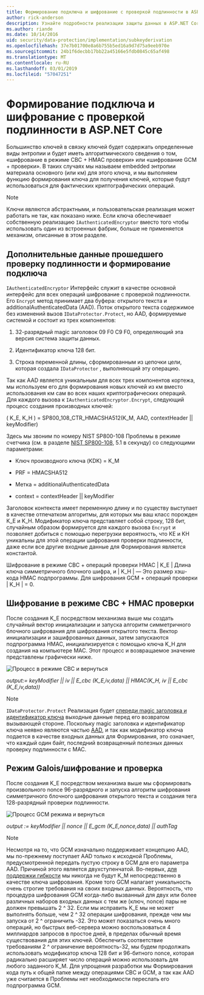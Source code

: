```yaml
---
title: Формирование подключа и шифрование с проверкой подлинности в ASP.NET Core
author: rick-anderson
description: Узнайте подробности реализации защиты данных в ASP.NET Core подраздела наследования и проверку подлинности шифрования.
ms.author: riande
ms.date: 10/14/2016
uid: security/data-protection/implementation/subkeyderivation
ms.openlocfilehash: 37e7b01700e8a6b755b5ed16a9d7d75a9eeb970e
ms.sourcegitcommit: 24b1f6decbb17bb22a45166e5fdb0845c65af498
ms.translationtype: MT
ms.contentlocale: ru-RU
ms.lasthandoff: 03/01/2019
ms.locfileid: "57047251"
---
```

# <a name="subkey-derivation-and-authenticated-encryption-in-aspnet-core"></a>Формирование подключа и шифрование с проверкой подлинности в ASP.NET Core

<a name="data-protection-implementation-subkey-derivation"></a>

Большинство ключей в связку ключей будет содержать определенные виды энтропии и будет иметь алгоритмического сведения о том, «шифрование в режиме CBC + HMAC проверки» или «шифрование GCM + проверки». В таких случаях мы называем embedded энтропии материала основного (или км) для этого ключа, и мы выполняем функцию формирования ключа для получения ключей, которые будут использоваться для фактических криптографических операций.

> [!NOTE]
> Ключи являются абстрактными, и пользовательская реализация может работать не так, как показано ниже. Если ключа обеспечивает собственную реализацию `IAuthenticatedEncryptor` вместо того чтобы использовать один из встроенных фабрик, больше не применяется механизм, описанные в этом разделе.

<a name="data-protection-implementation-subkey-derivation-aad"></a>

## <a name="additional-authenticated-data-and-subkey-derivation"></a>Дополнительные данные прошедшего проверку подлинности и формирование подключа

`IAuthenticatedEncryptor` Интерфейс служит в качестве основной интерфейс для всех операций шифрование с проверкой подлинности. Его `Encrypt` метод принимает два буфера: открытого текста и additionalAuthenticatedData (AAD). Поток открытого текста содержимое без изменений вызов `IDataProtector.Protect`, но AAD, формируемые системой и состоит из трех компонентов:

1. 32-разрядный magic заголовок 09 F0 C9 F0, определяющий эта версия система защиты данных.

2. Идентификатор ключа 128 бит.

3. Строка переменной длины, сформированным из цепочки цели, которая создала `IDataProtector` , выполняющий эту операцию.

Так как AAD является уникальным для всех трех компонентов кортежа, мы используем его для формирования новых ключей из км вместо использования км сам во всех наших криптографических операций. Для каждого вызова к `IAuthenticatedEncryptor.Encrypt`, следующий процесс создания производных ключей:

( K_E, K_H ) = SP800_108_CTR_HMACSHA512(K_M, AAD, contextHeader || keyModifier)

Здесь мы звоним по номеру NIST SP800-108 Проблемы в режиме счетчика (см. в разделе [NIST SP800-108](http://nvlpubs.nist.gov/nistpubs/Legacy/SP/nistspecialpublication800-108.pdf), 5.1 в секунду) со следующими параметрами:

* Ключ производного ключа (KDK) = K_M

* PRF = HMACSHA512

* Метка = additionalAuthenticatedData

* context = contextHeader || keyModifier

Заголовок контекста имеет переменную длину и по существу выступает в качестве отпечатком алгоритмы, для которых мы ваш класс порожден K_E и K_H. Модификатор ключа представляет собой строку, 128 бит, случайным образом формируется для каждого вызова `Encrypt` и позволяет добиться с помощью перегрузки вероятность, что KE и KH уникальны для этой операции шифрования проверки подлинности, даже если все другие входные данные для Формирования является константой.

Шифрование в режиме CBC + операций проверки HMAC | K_E | Длина ключа симметричного блочного шифра, и | K_H | — Это размер хэш-кода HMAC подпрограммы. Для шифрования GCM + операций проверки | K_H | = 0.

## <a name="cbc-mode-encryption--hmac-validation"></a>Шифрование в режиме CBC + HMAC проверки

После создания K_E посредством механизма выше мы создать случайный вектор инициализации и запуска алгоритм симметричного блочного шифрования для шифрования открытого текста. Вектор инициализации и зашифрованных данных, затем запускаются подпрограмма HMAC, инициализируется с помощью ключа K_H для создания на компьютере MAC. Этот процесс и возвращаемое значение представлены графически ниже.

![Процесс в режиме CBC и вернуться](subkeyderivation/_static/cbcprocess.png)

*output:= keyModifier || iv || E_cbc (K_E,iv,data) || HMAC(K_H, iv || E_cbc (K_E,iv,data))*

> [!NOTE]
> `IDataProtector.Protect` Реализация будет [спереди magic заголовка и идентификатор ключа](xref:security/data-protection/implementation/authenticated-encryption-details) выходные данные перед его возвратом вызывающей стороне. Поскольку magic заголовка и идентификатор ключа неявно являются частью [AAD](xref:security/data-protection/implementation/subkeyderivation#data-protection-implementation-subkey-derivation-aad), и так как модификатор ключа подается в качестве входных данных для Формирования, это означает, что каждый один байт, последний возвращенный полезных данных проверку подлинности с MAC.

## <a name="galoiscounter-mode-encryption--validation"></a>Режим Galois/шифрование и проверка

После создания K_E посредством механизма выше мы сформировать произвольного nonce 96-разрядного и запуска алгоритм шифрования симметричного блочного шифрования открытого текста и создания тега 128-разрядный проверки подлинности.

![Процесс GCM режима и вернуться](subkeyderivation/_static/galoisprocess.png)

*output := keyModifier || nonce || E_gcm (K_E,nonce,data) || authTag*

> [!NOTE]
> Несмотря на то, что GCM изначально поддерживает концепцию AAD, мы по-прежнему поступает AAD только к исходной Проблемы, предусмотренной передать пустую строку в GCM для его параметра AAD. Причиной этого является двухступенчатой. Во-первых, [для поддержки гибкости](xref:security/data-protection/implementation/context-headers#data-protection-implementation-context-headers) мы никогда не будут K_M непосредственно в качестве ключа шифрования. Кроме того GCM налагает уникальность очень строгие требования на своих входных данных. Вероятность, что процедура шифрования GCM когда-либо вызванный для двух или более различных наборов входных данных с тем же (ключ, nonce) пары не должен превышать 2 ^ 32. Если мы исправить K_E мы не может выполнять больше, чем 2 ^ 32 операции шифрования, прежде чем мы запуска от 2 ^ ограничить -32. Это может показаться очень много операций, но быстрых веб-сервера можно воспользоваться 4 миллиардов запросов в простое дней, в пределах обычный время существования для этих ключей. Обеспечить соответствие требованиям 2 ^ ограничение вероятность-32, мы будем продолжать использовать модификатор ключа 128 бит и 96-битного nonce, которая радикально расширяет число операций можно использовать для любого заданного K_M. Для упрощения разработки мы Формирования кода путь к общей папке между операциями CBC и GCM, а так как AAD уже считается в Проблемы нет необходимости переслать его подпрограмма GCM.
